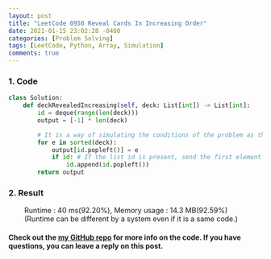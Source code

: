 ```yaml
---
layout: post
title: "LeetCode 0950 Reveal Cards In Increasing Order"
date: 2021-01-15 23:02:28 -0400
categories: [Problem Solving]
tags: [LeetCode, Python, Array, Simulation]
comments: true
---
```


### 1. Code
```python
class Solution:
    def deckRevealedIncreasing(self, deck: List[int]) -> List[int]:
        id = deque(range(len(deck)))
        output = [-1] * len(deck)

        # It is a way of simulating the conditions of the problem as they are.
        for e in sorted(deck):
            output[id.popleft()] = e
            if id: # If the list id is present, send the first element to the back.
                id.append(id.popleft())
        return output
```

### 2. Result
&nbsp;&nbsp;&nbsp;&nbsp;&nbsp;&nbsp;&nbsp;&nbsp;Runtime : 40 ms(92.20%), Memory usage : 14.3 MB(92.59%)  
&nbsp;&nbsp;&nbsp;&nbsp;&nbsp;&nbsp;&nbsp;&nbsp;(Runtime can be different by a system even if it is a same code.)

#### Check out the [my GitHub repo][hyuk-gh] for more info on the code. If you have questions, you can leave a reply on this post.
[hyuk-gh]: https://github.com/dlgur1994/StudyAlgorithms
